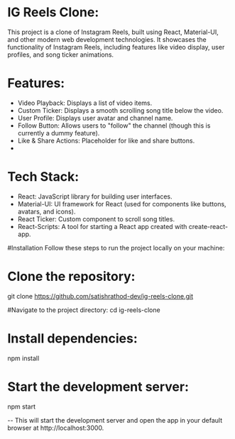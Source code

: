 # IG Reels Clone:
This project is a clone of Instagram Reels, built using React, Material-UI, and other modern web development technologies. It showcases the functionality of Instagram Reels, including features like video display, user profiles, and song ticker animations.

# Features:
- Video Playback: Displays a list of video items.
- Custom Ticker: Displays a smooth scrolling song title below the video.
- User Profile: Displays user avatar and channel name.
- Follow Button: Allows users to "follow" the channel (though this is currently a dummy feature).
- Like & Share Actions: Placeholder for like and share buttons.
- 
# Tech Stack:
- React: JavaScript library for building user interfaces.
- Material-UI: UI framework for React (used for components like buttons, avatars, and icons).
- React Ticker: Custom component to scroll song titles.
- React-Scripts: A tool for starting a React app created with create-react-app.
  
#Installation
Follow these steps to run the project locally on your machine:

# Clone the repository:
git clone https://github.com/satishrathod-dev/ig-reels-clone.git

#Navigate to the project directory:
cd ig-reels-clone

# Install dependencies:
npm install

# Start the development server:
npm start

-- This will start the development server and open the app in your default browser at http://localhost:3000.
